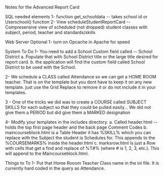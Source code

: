 Notes for the Advanced Report Card

SQL needed elements
1- function get_schooldata -- takes school id or Userschool() function
2- View scheduleStudentReportCard -- Compresensive view of scheduled (not dropped) student classes with subject, period, teacher and standards/skills


Web Server Optional
1- turn on Opcache in Apache for speed


System To Do
1- You need to add a School Custom field called -- School District
	a. Populate that with School District title or the large title desired for report card.
	b. the application will find the custom field called School District to be used with the School.

2- We schedule a CLASS called Attendance so we can get a HOME ROOM teacher. That is on the template but you dont have to keep it on any new template. just use the Grid Replace to remove it or do not include it in your templates.

3 - One of the tricks we did was to create a COURSE called SUBJECT SKILLS for each
					       subject so that they could be pulled easily... We did not give them a PERIOD but did
					       give them a MARKED designation 

4- Modify your templates in the includes directory. 
         a. Called header.html -- holds the top first page header and the back page Comment Codes
         b. maincourseblock.html is a Table Header it has %SKILL% which you can replace with the Subject the student is Schedules for. This appends to the %COURSEMARKS% inside the header.html
         c. marksrow.html is just a Row with cells that get a find and replace of %T#% (where # is 1, 2, 3, etc.). This will append to the Maincourseblock.html.




Things to To
1- Put that Home Rooom Teacher Class name in the ini file. It is currently hard coded in the query as Attendance.